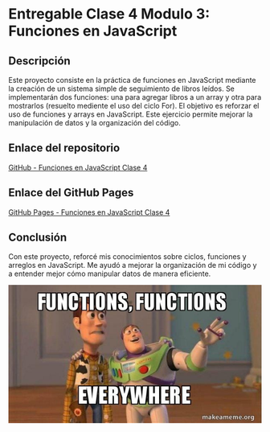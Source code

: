 # Entregable Clase 4 Modulo 3: Funciones en JavaScript

## Descripción

Este proyecto consiste en la práctica de funciones en JavaScript mediante la creación de un sistema simple de seguimiento de libros leídos. Se implementarán dos funciones: una para agregar libros a un array y otra para mostrarlos (resuelto mediente el uso del ciclo For). El objetivo es reforzar el uso de funciones y arrays en JavaScript. Este ejercicio permite mejorar la manipulación de datos y la organización del código.

## Enlace del repositorio

[GitHub - Funciones en JavaScript Clase 4](https://github.com/AilynMza/Funciones-Clase-4-M3)

## Enlace del GitHub Pages

[GitHub Pages - Funciones en JavaScript Clase 4](https://ailynmza.github.io/Funciones-Clase-4-M3/)

## Conclusión

Con este proyecto, reforcé mis conocimientos sobre ciclos, funciones y arreglos en JavaScript. Me ayudó a mejorar la organización de mi código y a entender mejor cómo manipular datos de manera eficiente.

![Meme](/imgs/functions-everywhere.jpg)

